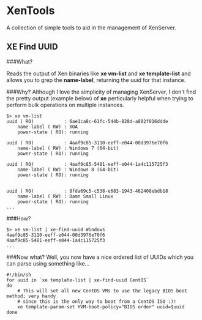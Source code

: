 XenTools
========

A collection of simple tools to aid in the management of XenServer.

XE Find UUID
-------

###What?

Reads the output of Xen binaries like **xe vm-list** and **xe template-list** and allows you to grep the **name-label**, returning the uuid for that instance.

###Why?
Although I love the simplicity of managing XenServer, I don't find the pretty output (example below) of **xe** perticularly helpful when trying to perform bulk operations on multiple instances. 

```
$> xe vm-list
uuid ( RO)           : 6ae1ca8c-61fc-544b-828d-a802f016ddde
    name-label ( RW) : XOA
    power-state ( RO): running

uuid ( RO)           : 4aaf9c85-3110-eeff-e044-00d3976e70f6
    name-label ( RW) : Windows 7 (64-bit)
    power-state ( RO): running

uuid ( RO)           : 4aaf9c85-5481-eeff-e044-1a4c115725f3
    name-label ( RW) : Windows 8 (64-bit)
    power-state ( RO): running


uuid ( RO)           : 8fda69c5-c538-e683-1943-462408ebdb18
    name-label ( RW) : Damn Small Linux
    power-state ( RO): running
...

```

###How?
```
$> xe vm-list | xe-find-uuid Windows
4aaf9c85-3110-eeff-e044-00d3976e70f6
4aaf9c85-5481-eeff-e044-1a4c115725f3
...
```

###Now what?
Well, you now have a nice ordered list of UUIDs which you can parse using something like...
```
#!/bin/sh
for uuid in `xe template-list | xe-find-uuid CentOS`
do
    # This will set all new CentOS VMs to use the legacy BIOS boot method; very handy
    # since this is the only way to boot from a CentOS ISO :)!
    xe template-param-set HVM-boot-policy="BIOS order" uuid=$uuid
done
```
